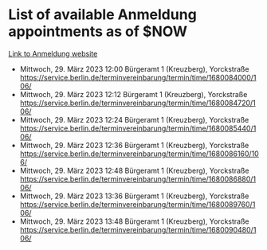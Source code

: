 # List of available Anmeldung appointments as of $NOW
[Link to Anmeldung website](https://service.berlin.de/terminvereinbarung/termin/tag.php?termin=1&anliegen[]=120686&dienstleisterlist=122210,122217,327316,122219,327312,122227,327314,122231,327346,122243,327348,122254,122252,329742,122260,329745,122262,329748,122271,327278,122273,327274,122277,327276,330436,122280,327294,122282,327290,122284,327292,122291,327270,122285,327266,122286,327264,122296,327268,150230,329760,122297,327286,122294,327284,122312,329763,122314,329775,122304,327330,122311,327334,122309,327332,317869,122281,327352,122279,329772,122283,122276,327324,122274,327326,122267,329766,122246,327318,122251,327320,122257,327322,122208,327298,122226,327300&herkunft=http%3A%2F%2Fservice.berlin.de%2Fdienstleistung%2F120686%2F)
- Mittwoch, 29. März 2023 12:00 Bürgeramt 1 (Kreuzberg), Yorckstraße https://service.berlin.de/terminvereinbarung/termin/time/1680084000/106/
- Mittwoch, 29. März 2023 12:12 Bürgeramt 1 (Kreuzberg), Yorckstraße https://service.berlin.de/terminvereinbarung/termin/time/1680084720/106/
- Mittwoch, 29. März 2023 12:24 Bürgeramt 1 (Kreuzberg), Yorckstraße https://service.berlin.de/terminvereinbarung/termin/time/1680085440/106/
- Mittwoch, 29. März 2023 12:36 Bürgeramt 1 (Kreuzberg), Yorckstraße https://service.berlin.de/terminvereinbarung/termin/time/1680086160/106/
- Mittwoch, 29. März 2023 12:48 Bürgeramt 1 (Kreuzberg), Yorckstraße https://service.berlin.de/terminvereinbarung/termin/time/1680086880/106/
- Mittwoch, 29. März 2023 13:36 Bürgeramt 1 (Kreuzberg), Yorckstraße https://service.berlin.de/terminvereinbarung/termin/time/1680089760/106/
- Mittwoch, 29. März 2023 13:48 Bürgeramt 1 (Kreuzberg), Yorckstraße https://service.berlin.de/terminvereinbarung/termin/time/1680090480/106/
